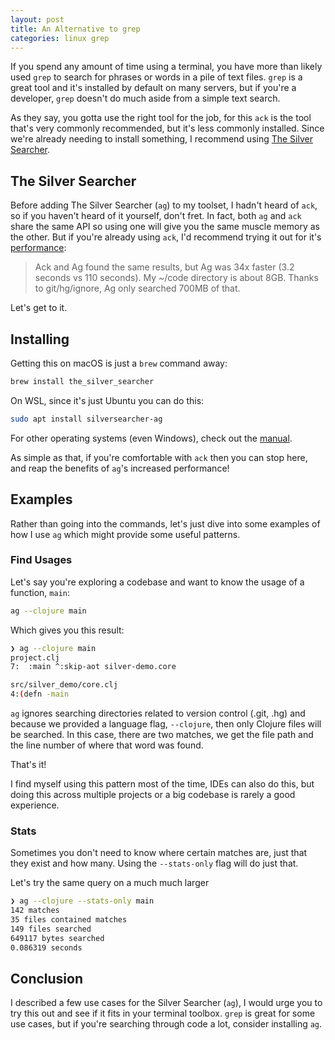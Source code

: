 ```yaml
---
layout: post
title: An Alternative to grep
categories: linux grep
---
```


If you spend any amount of time using a terminal, you have more than likely used `grep` to search for phrases or words
in a pile of text files. `grep` is a great tool and it's installed by default on many servers, but if you're a developer,
`grep` doesn't do much aside from a simple text search.

As they say, you gotta use the right tool for the job, for this `ack` is the tool that's very commonly recommended, but
it's less commonly installed. Since we're already needing to install something, I recommend using [The Silver Searcher](https://github.com/ggreer/the_silver_searcher).

## The Silver Searcher

Before adding The Silver Searcher (`ag`) to my toolset, I hadn't heard of `ack`, so if you haven't heard of it yourself,
don't fret. In fact, both `ag` and `ack` share the same API so using one will give you the same muscle memory as the other.
But if you're already using `ack`, I'd recommend trying it out for it's [performance](https://github.com/ggreer/the_silver_searcher#whats-so-great-about-ag):

>Ack and Ag found the same results, but Ag was 34x faster (3.2 seconds vs 110 seconds). My ~/code directory is about 8GB.
Thanks to git/hg/ignore, Ag only searched 700MB of that.

Let's get to it.

## Installing

Getting this on macOS is just a `brew` command away:

```bash
brew install the_silver_searcher
```

On WSL, since it's just Ubuntu you can do this:

```bash
sudo apt install silversearcher-ag
```

For other operating systems (even Windows), check out the [manual](https://github.com/ggreer/the_silver_searcher#installing).

As simple as that, if you're comfortable with `ack` then you can stop here, and reap the benefits of `ag`'s increased
performance!

## Examples

Rather than going into the commands, let's just dive into some examples of how I use `ag` which might provide some useful
patterns.

### Find Usages

Let's say you're exploring a codebase and want to know the usage of a function, `main`:

```bash
ag --clojure main
```
Which gives you this result:

```bash
❯ ag --clojure main
project.clj
7:  :main ^:skip-aot silver-demo.core

src/silver_demo/core.clj
4:(defn -main
```

`ag` ignores searching directories related to version control (.git, .hg) and because we provided a language flag,
`--clojure`, then only Clojure files will be searched. In this case, there are two matches, we get the file path and the
line number of where that word was found.

That's it!

I find myself using this pattern most of the time, IDEs can also do this, but doing this across multiple projects or a
big codebase is rarely a good experience.

### Stats

Sometimes you don't need to know where certain matches are, just that they exist and how many. Using the `--stats-only`
flag will do just that.

Let's try the same query on a much much larger

```bash
❯ ag --clojure --stats-only main
142 matches
35 files contained matches
149 files searched
649117 bytes searched
0.086319 seconds
```

## Conclusion

I described a few use cases for the Silver Searcher (`ag`), I would urge you to try this out and see if it fits in your
terminal toolbox. `grep` is great for some use cases, but if you're searching through code a lot, consider
installing `ag`.

